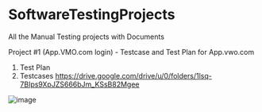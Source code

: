 # SoftwareTestingProjects
All the Manual Testing projects with Documents

Project #1 (App.VMO.com login) - Testcase and Test Plan for App.vwo.com
1.	Test Plan
2.	Testcases
https://drive.google.com/drive/u/0/folders/1lsq-7BIps9XpJZS666bJm_KSsB82Mgee

![image](https://github.com/mandal-atanu/SoftwareTestingProjects/assets/174885435/4350d8e2-35ac-4a0e-a709-d9a62b3503de)
